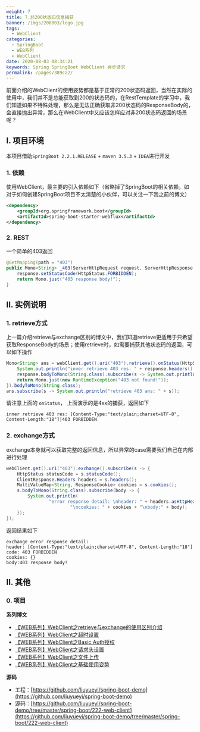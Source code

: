 ```yaml
---
weight: 7
title: 7.非200状态码信息捕获
banner: /imgs/200803/logo.jpg
tags: 
  - WebClient
categories: 
  - SpringBoot
  - WEB系列
  - WebClient
date: 2020-08-03 08:34:21
keywords: Spring SpringBoot WebClient 异步请求
permalink: /pages/389ca2/
---
```


前面介绍的WebClient的使用姿势都是基于正常的200状态码返回，当然在实际的使用中，我们并不是总能获取到200的状态码的，在RestTemplate的学习中，我们知道如果不特殊处理，那么是无法正确获取非200状态码的ResponseBody的，会直接抛出异常，那么在WebClient中又应该怎样应对非200状态码返回的场景呢？

<!-- more  -->

## I. 项目环境

本项目借助`SpringBoot 2.2.1.RELEASE` + `maven 3.5.3` + `IDEA`进行开发

### 1. 依赖

使用WebClient，最主要的引入依赖如下（省略掉了SpringBoot的相关依赖，如对于如何创建SpringBoot项目不太清楚的小伙伴，可以关注一下我之前的博文）

```xml
<dependency>
    <groupId>org.springframework.boot</groupId>
    <artifactId>spring-boot-starter-webflux</artifactId>
</dependency>
```

### 2. REST

一个简单的403返回

```java
@GetMapping(path = "403")
public Mono<String> _403(ServerHttpRequest request, ServerHttpResponse response) throws IOException {
    response.setStatusCode(HttpStatus.FORBIDDEN);
    return Mono.just("403 response body!");
}

```

## II. 实例说明

### 1. retrieve方式

上一篇介绍retrieve与exchange区别的博文中，我们知道retrieve更适用于只希望获取ResponseBody的场景；使用retrieve时，如需要捕获其他状态码的返回，可以如下操作

```java
Mono<String> ans = webClient.get().uri("403").retrieve().onStatus(HttpStatus::is4xxClientError, response -> {
    System.out.println("inner retrieve 403 res: " + response.headers().asHttpHeaders() + "|" + response.statusCode());
    response.bodyToMono(String.class).subscribe(s -> System.out.println("inner res body: " + s));
    return Mono.just(new RuntimeException("403 not found!"));
}).bodyToMono(String.class);
ans.subscribe(s -> System.out.println("retrieve 403 ans: " + s));
```

请注意上面的 `onStatus`， 上面演示的是4xx的捕获，返回如下


```
inner retrieve 403 res: [Content-Type:"text/plain;charset=UTF-8", Content-Length:"18"]|403 FORBIDDEN
```

### 2. exchange方式

exchange本身就可以获取完整的返回信息，所以异常的case需要我们自己在内部进行处理

```java
webClient.get().uri("403").exchange().subscribe(s -> {
    HttpStatus statusCode = s.statusCode();
    ClientResponse.Headers headers = s.headers();
    MultiValueMap<String, ResponseCookie> cookies = s.cookies();
    s.bodyToMono(String.class).subscribe(body -> {
        System.out.println(
                "error response detail: \nheader: " + headers.asHttpHeaders() + "\ncode: " + statusCode +
                        "\ncookies: " + cookies + "\nbody:" + body);
    });
});
```

返回结果如下

```
exchange error response detail: 
header: [Content-Type:"text/plain;charset=UTF-8", Content-Length:"18"]
code: 403 FORBIDDEN
cookies: {}
body:403 response body!
```

## II. 其他

### 0. 项目

**系列博文**

- [【WEB系列】WebClient之retrieve与exchange的使用区别介绍](http://spring.hhui.top/spring-blog/2020/07/28/200728-SpringBoot%E7%B3%BB%E5%88%97WebClient%E4%B9%8Bretrieve%E4%B8%8Eexchange%E7%9A%84%E4%BD%BF%E7%94%A8%E5%8C%BA%E5%88%AB%E4%BB%8B%E7%BB%8D/)
- [【WEB系列】WebClient之超时设置](http://spring.hhui.top/spring-blog/2020/07/17/200717-SpringBoot%E7%B3%BB%E5%88%97WebClient%E4%B9%8B%E8%B6%85%E6%97%B6%E8%AE%BE%E7%BD%AE/)
- [【WEB系列】WebClient之Basic Auth授权](http://spring.hhui.top/spring-blog/2020/07/16/200716-SpringBoot%E7%B3%BB%E5%88%97WebClient%E4%B9%8BBasic-Auth%E6%8E%88%E6%9D%83/)
- [【WEB系列】WebClient之请求头设置](http://spring.hhui.top/spring-blog/2020/07/14/200714-SpringBoot%E7%B3%BB%E5%88%97WebClient%E4%B9%8B%E8%AF%B7%E6%B1%82%E5%A4%B4%E8%AE%BE%E7%BD%AE/)
- [【WEB系列】WebClient之文件上传](http://spring.hhui.top/spring-blog/2020/07/13/200713-SpringBoot%E7%B3%BB%E5%88%97WebClient%E4%B9%8B%E6%96%87%E4%BB%B6%E4%B8%8A%E4%BC%A0/)
- [【WEB系列】WebClient之基础使用姿势](http://spring.hhui.top/spring-blog/2020/07/09/200709-SpringBoot%E7%B3%BB%E5%88%97WebClient%E4%B9%8B%E5%9F%BA%E7%A1%80%E4%BD%BF%E7%94%A8%E5%A7%BF%E5%8A%BF/)

**源码**

- 工程：[https://github.com/liuyueyi/spring-boot-demo](https://github.com/liuyueyi/spring-boot-demo)
- 源码：[https://github.com/liuyueyi/spring-boot-demo/tree/master/spring-boot/222-web-client](https://github.com/liuyueyi/spring-boot-demo/tree/master/spring-boot/222-web-client)

